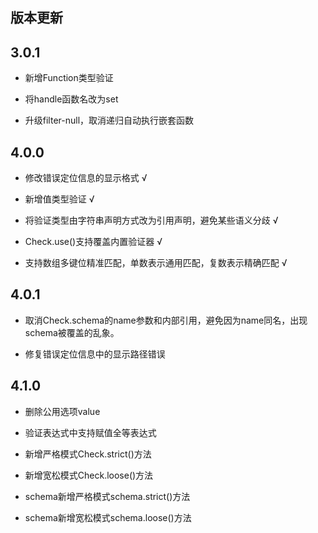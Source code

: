 ## 版本更新

## 3.0.1

* 新增Function类型验证

* 将handle函数名改为set

* 升级filter-null，取消递归自动执行嵌套函数

## 4.0.0

* 修改错误定位信息的显示格式 √ 

* 新增值类型验证 √

* 将验证类型由字符串声明方式改为引用声明，避免某些语义分歧 √

* Check.use()支持覆盖内置验证器 √

* 支持数组多键位精准匹配，单数表示通用匹配，复数表示精确匹配 √


## 4.0.1

* 取消Check.schema的name参数和内部引用，避免因为name同名，出现schema被覆盖的乱象。

* 修复错误定位信息中的显示路径错误

## 4.1.0

* 删除公用选项value

* 验证表达式中支持赋值全等表达式

* 新增严格模式Check.strict()方法

* 新增宽松模式Check.loose()方法

* schema新增严格模式schema.strict()方法

* schema新增宽松模式schema.loose()方法
